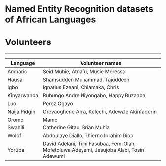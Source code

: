 # Named Entity Recognition datasets of African Languages


# Volunteers
----------------
| Language | Volunteer names |
|----------|-----------------|
| Amharic | Seid Muhie, Atnafu, Musie Meressa  |
| Hausa  | Shamsudden Muhammad, Tajuddeen | 
| Igbo  | Ignatius Ezeani, Chiamaka, Chris | 
| Kinyarwanda | Rubungo Andre Niyongabo, Happy Buzaaba |
| Luo   | Perez Ogayo |
| Naija Pidgin | Orevaoghene Ahia, Kelechi, Adewale	Akinfaderin |
| Oromo | Mamo |
| Swahili | Catherine Gitau, Brian Muhia |
| Wolof | Abdoulaye Diallo, Thierno Ibrahim Diop |
| Yorùbá | David Adelani, Timi Fasubaa, Femi Olah, Mofetoluwa Adeyemi, Jesujoba Alabi, Tosin Adewumi |
